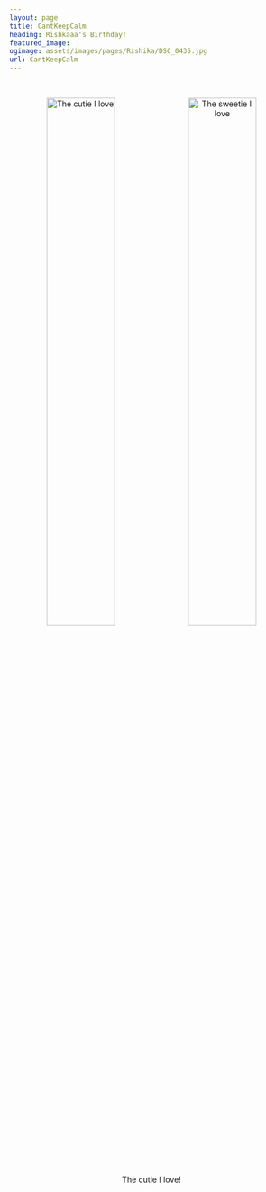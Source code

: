 ```yaml
---
layout: page
title: CantKeepCalm
heading: Rishkaaa's Birthday!
featured_image:
ogimage: assets/images/pages/Rishika/DSC_0435.jpg
url: CantKeepCalm
---
```


<div class="powr-birthday-countdown" id="27ebaf78_1604053080"></div><script src="https://www.powr.io/powr.js?platform=html"></script>
<br>
<p align="center">
<img src="assets/images/pages/Rishika/DSC_0435.jpg" width="49%" alt="The cutie I love"> <img src="assets/images/pages/Rishika/IMG_20200104_224923_1.jpg" width="49%" alt="The sweetie I love">
<br>
The cutie I love!
</p>
